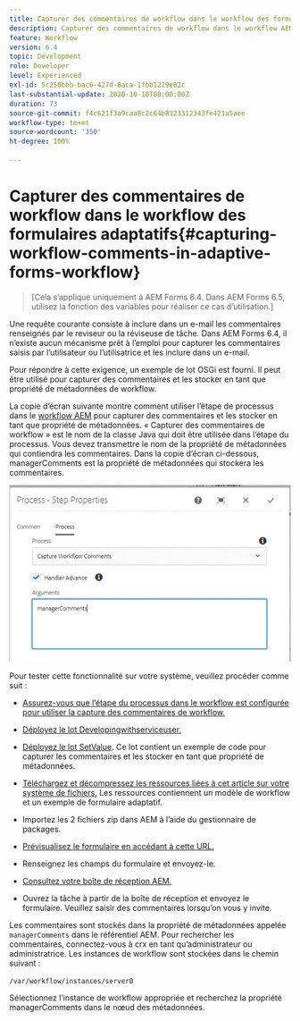 ```yaml
---
title: Capturer des commentaires de workflow dans le workflow des formulaires adaptatifs
description: Capturer des commentaires de workflow dans le workflow AEM
feature: Workflow
version: 6.4
topic: Development
role: Developer
level: Experienced
exl-id: 5c250bbb-bac6-427d-8aca-1fbb1229e02c
last-substantial-update: 2020-10-10T00:00:00Z
duration: 73
source-git-commit: f4c621f3a9caa8c2c64b8323312343fe421a5aee
workflow-type: tm+mt
source-wordcount: '350'
ht-degree: 100%

---
```


# Capturer des commentaires de workflow dans le workflow des formulaires adaptatifs{#capturing-workflow-comments-in-adaptive-forms-workflow}

>[Cela s’applique uniquement à AEM Forms 6.4. Dans AEM Forms 6.5, utilisez la fonction des variables pour réaliser ce cas d’utilisation.]

Une requête courante consiste à inclure dans un e-mail les commentaires renseignés par le reviseur ou la réviseuse de tâche. Dans AEM Forms 6.4, il n’existe aucun mécanisme prêt à l’emploi pour capturer les commentaires saisis par l’utilisateur ou l’utilisatrice et les inclure dans un e-mail.

Pour répondre à cette exigence, un exemple de lot OSGi est fourni. Il peut être utilisé pour capturer des commentaires et les stocker en tant que propriété de métadonnées de workflow.

La copie d’écran suivante montre comment utiliser l’étape de processus dans le [workflow AEM](http://localhost:4502/editor.html/conf/global/settings/workflow/models/CaptureComments.html) pour capturer des commentaires et les stocker en tant que propriété de métadonnées. « Capturer des commentaires de workflow » est le nom de la classe Java qui doit être utilisée dans l’étape du processus. Vous devez transmettre le nom de la propriété de métadonnées qui contiendra les commentaires. Dans la copie d’écran ci-dessous, managerComments est la propriété de métadonnées qui stockera les commentaires.

![workflowcomments1](assets/workflowcomments1.gif)

Pour tester cette fonctionnalité sur votre système, veuillez procéder comme suit :
* [Assurez-vous que l’étape du processus dans le workflow est configurée pour utiliser la capture des commentaires de workflow.](http://localhost:4502/editor.html/conf/global/settings/workflow/models/CaptureComments.html)

* [Déployez le lot Developingwithserviceuser.](/help/forms/assets/common-osgi-bundles/DevelopingWithServiceUser.jar)

* [Déployez le lot SetValue](/help/forms/assets/common-osgi-bundles/SetValueApp.core-1.0-SNAPSHOT.jar). Ce lot contient un exemple de code pour capturer les commentaires et les stocker en tant que propriété de métadonnées.

* [Téléchargez et décompressez les ressources liées à cet article sur votre système de fichiers.](assets/capturecomments.zip) Les ressources contiennent un modèle de workflow et un exemple de formulaire adaptatif.

* Importez les 2 fichiers zip dans AEM à l’aide du gestionnaire de packages.

* [Prévisualisez le formulaire en accédant à cette URL.](http://localhost:4502/content/dam/formsanddocuments/capturecomments/jcr:content?wcmmode=disabled)

* Renseignez les champs du formulaire et envoyez-le.

* [Consultez votre boîte de réception AEM.](http://localhost:4502/aem/inbox)

* Ouvrez la tâche à partir de la boîte de réception et envoyez le formulaire. Veuillez saisir des commentaires lorsqu’on vous y invite.

Les commentaires sont stockés dans la propriété de métadonnées appelée `managerComments` dans le référentiel AEM. Pour rechercher les commentaires, connectez-vous à crx en tant qu’administrateur ou administratrice. Les instances de workflow sont stockées dans le chemin suivant :

`/var/workflow/instances/server0`

Sélectionnez l’instance de workflow appropriée et recherchez la propriété managerComments dans le nœud des métadonnées.
